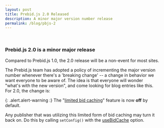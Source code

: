 ```yaml
---
layout: post
title: Prebid.js 2.0 Released
description: A minor major version number release
permalink: /blog/pbjs-2
---
```



<br>

### Prebid.js 2.0 is a minor major release

Compared to Prebid.js 1.0, the 2.0 release will be a non-event for most sites.

The Prebid.js team has adopted a policy of incrementing the major version number whenever there's a 'breaking change' -- a change in behavior we want everyone to be aware of. The idea is that everyone will wonder "what's with the new version", and come looking for blog entries like this. For 2.0, the change is:

{: .alert.alert-warning :}
The "[limited bid caching](/dev-docs/faq.html#does-prebidjs-cache-bids)" feature is now **off** by default.

Any publisher that was utilizing this limited form of bid caching may turn it back on. Do this by calling `setConfig()` with the [useBidCache](/dev-docs/publisher-api-reference.html#setConfig-Use-Bid-Cache) option.

